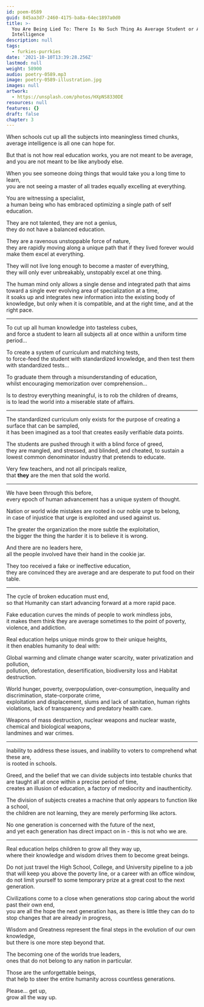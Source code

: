 ```yaml
---
id: poem-0589
guid: 845aa3d7-2460-4175-ba8a-64ec1897a0d0
title: >-
  You Are Being Lied To: There Is No Such Thing As Average Student or Average
  Intelligence
description: null
tags:
  - furkies-purrkies
date: '2021-10-10T13:39:28.256Z'
lastmod: null
weight: 58900
audio: poetry-0589.mp3
image: poetry-0589-illustration.jpg
images: null
artwork:
  - https://unsplash.com/photos/HXpNS8330DE
resources: null
features: {}
draft: false
chapter: 3
---
```


When schools cut up all the subjects into meaningless timed chunks,\
average intelligence is all one can hope for.

But that is not how real education works, you are not meant to be average,\
and you are not meant to be like anybody else.

When you see someone doing things that would take you a long time to learn,\
you are not seeing a master of all trades equally excelling at everything.

You are witnessing a specialist,\
a human being who has embraced optimizing a single path of self education.

They are not talented, they are not a genius,\
they do not have a balanced education.

They are a ravenous unstoppable force of nature,\
they are rapidly moving along a unique path that if they lived forever would make them excel at everything.

They will not live long enough to become a master of everything,\
they will only ever unbreakably, unstopably excel at one thing.

The human mind only allows a single dense and integrated path that aims toward a single ever evolving area of specialization at a time,\
it soaks up and integrates new information into the existing body of knowledge, but only when it is compatible, and at the right time, and at the right pace.

---

To cut up all human knowledge into tasteless cubes,\
and force a student to learn all subjects all at once within a uniform time period...

To create a system of curriculum and matching tests,\
to force-feed the student with standardized knowledge, and then test them with standardized tests...

To graduate them through a misunderstanding of education,\
whilst encouraging memorization over comprehension...

Is to destroy everything meaningful, is to rob the children of dreams,\
is to lead the world into a miserable state of affairs.

---

The standardized curriculum only exists for the purpose of creating a surface that can be sampled,\
it has been imagined as a tool that creates easily verifiable data points.

The students are pushed through it with a blind force of greed,\
they are mangled, and stressed, and blinded, and cheated, to sustain a lowest common denominator industry that pretends to educate.

Very few teachers, and not all principals realize,\
that **they** are the men that sold the world.

---

We have been through this before,\
every epoch of human advancement has a unique system of thought.

Nation or world wide mistakes are rooted in our noble urge to belong,\
in case of injustice that urge is exploited and used against us.

The greater the organization the more subtle the exploitation,\
the bigger the thing the harder it is to believe it is wrong.

And there are no leaders here,\
all the people involved have their hand in the cookie jar.

They too received a fake or ineffective education,\
they are convinced they are average and are desperate to put food on their table.

---

The cycle of broken education must end,\
so that Humanity can start advancing forward at a more rapid pace.

Fake education curves the minds of people to work mindless jobs,\
it makes them think they are average sometimes to the point of poverty, violence, and addiction.

Real education helps unique minds grow to their unique heights,\
it then enables humanity to deal with:

Global warming and climate change water scarcity, water privatization and pollution,\
pollution, deforestation, desertification, biodiversity loss and Habitat destruction.

World hunger, poverty, overpopulation, over-consumption, inequality and discrimination, state-corporate crime,\
exploitation and displacement, slums and lack of sanitation, human rights violations, lack of transparency and predatory health care.

Weapons of mass destruction, nuclear weapons and nuclear waste, chemical and biological weapons,\
landmines and war crimes.

---

Inability to address these issues, and inability to voters to comprehend what these are,\
is rooted in schools.

Greed, and the belief that we can divide subjects into testable chunks that are taught all at once within a precise period of time,\
creates an illusion of education, a factory of mediocrity and inauthenticity.

The division of subjects creates a machine that only appears to function like a school,\
the children are not learning, they are merely performing like actors.

No one generation is concerned with the future of the next,\
and yet each generation has direct impact on in - this is not who we are.

---

Real education helps children to grow all they way up,\
where their knowledge and wisdom drives them to become great beings.

Do not just travel the High School, College, and University pipeline to a job that will keep you above the poverty line, or a career with an office window,\
do not limit yourself to some temporary prize at a great cost to the next generation.

Civilizations come to a close when generations stop caring about the world past their own end,\
you are all the hope the next generation has, as there is little they can do to stop changes that are already in progress,

Wisdom and Greatness represent the final steps in the evolution of our own knowledge,\
but there is one more step beyond that.

The becoming one of the worlds true leaders,\
ones that do not belong to any nation in particular.

Those are the unforgettable beings,\
that help to steer the entire humanity across countless generations.

Please... get up,\
grow all the way up.
